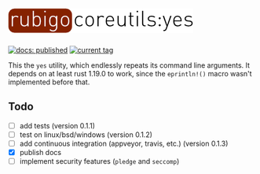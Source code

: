# ![rubigo-coreutils](img/logo.png)
[![docs:
published](https://img.shields.io/badge/docs-published-green.svg)](https://rubigo.github.io/yes/rubigo_yes) [![current tag](https://img.shields.io/github/tag/rubigo/yes.svg)]()



This the `yes` utility, which endlessly repeats its command line arguments. It
depends on at least rust 1.19.0 to work, since the `eprintln!()` macro wasn't
implemented before that.

## Todo

- [ ] add tests (version 0.1.1)
- [ ] test on linux/bsd/windows (version 0.1.2)
- [ ] add continuous integration (appveyor, travis, etc.)
    (version 0.1.3)
- [X] publish docs
- [ ] implement security features (`pledge` and `seccomp`)
